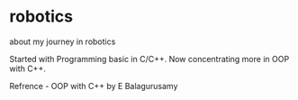 # robotics
about my journey in robotics

Started with Programming basic in C/C++. Now concentrating more in OOP with C++.

Refrence - OOP with C++ by E Balagurusamy


